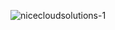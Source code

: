 ![nicecloudsolutions-1](https://user-images.githubusercontent.com/78850575/118705213-f4f4a680-b7e5-11eb-9c0b-59b47201ac72.jpg)


